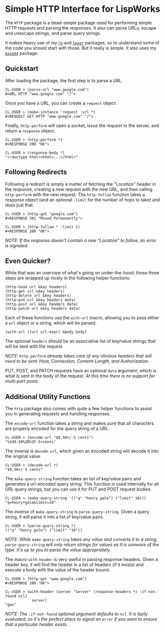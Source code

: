 # Simple HTTP Interface for LispWorks

The `HTTP` package is a dead-simple package used for performing simple HTTP requests and parsing the responses. It also can parse URLs, escape and unescape strings, and parse query strings.

It makes heavy use of my [`re`](http://github.com/massung/re) and [`lexer`](http://www.github.com/massung/lexer) packages, so to understand some of the code you should start with those. But it really is simple. It also uses my [`base64`](http://github.com/massung/base64) package.

## Quickstart

After loading the package, the first step is to parse a URL.

	CL-USER > (parse-url "www.google.com")
	#<URL HTTP "www.google.com" "/">
	
Once you have a URL, you can create a `request` object.

	CL-USER > (make-instance 'request :url *)
	#<REQUEST GET HTTP "www.google.com" "/">
	
Finally, `http-perform` will open a socket, issue the request to the server, and return a `response` object.

	CL-USER > (http-perform *)
	#<RESPONSE 200 "OK">

	CL-USER > (response-body *)
	"<!doctype html><html>...</html>"

## Following Redirects

Following a redirect is simply a matter of fetching the "Location" header in the response, creating a new request with the new URL, and then calling `http-perform` with the new request. The `http-follow` function takes a response object (and an optional `:limit` for the number of hops to take) and does just that.

	CL-USER > (http-get "google.com")
	#<RESPONSE 301 "Moved Permanently">
	
	CL-USER > (http-follow * :limit 1)
	#<RESPONSE 200 "OK">

*NOTE: If the response doesn't contain a new "Location" to follow, an error is signaled.*

## Even Quicker?

While that was an overview of what's going on under-the-hood, those three steps are wrapped up nicely in the following helper functions:

	(http-head url &key headers)
	(http-get url &key headers)
	(http-delete url &key headers)
	(http-put url &key headers data)
	(http-post url &key headers data)
	(http-patch url &key headers data)

Each of these functions use the `with-url` macro, allowing you to pass either a `url` object or a string, which will be parsed.

	(with-url ((url url-expr) &body body)

The optional `headers` should be an associative list of key/value strings that will be sent with the request. 

*NOTE: `http-perform` already takes care of any obvious headers that will need to be sent: Host, Connection, Content-Length, and Authorization.*

PUT, POST, and PATCH requests have an optional `data` argument, which is what is sent in the body of the request. *At this time there is no support for multi-part posts*.

## Additional Utility Functions

The `http` package also comes with quite a few helper functions to assist you in generating requests and handling responses.

The `encode-url` function takes a string and makes sure that all characters are properly encoded for the query string of a URL.

	CL-USER > (encode-url "$9.50+/-5 cents")
	"%249.50%2B%2F-5+cents"

The inverse is `decode-url`, which given an encoded string will decode it into the original value.

	CL-USER > (decode-url *)
	"$9.50+/-5 cents"
	
The `make-query-string` function takes an list of key/value pairs and generates a url-encoded query string. This function is used internally for all URL query strings, but you can use it for PUT and POST request bodies.

	CL-USER > (make-query-string '(("q" "henry gale") ("limit" 10)))
	"q=henry+gale&limit=10"

The inverse of `make-query-string` is `parse-query-string`. Given a query string, it will parse it into a list of key/value pairs.

	CL-USER > (parse-query-string *)
	(("q" "henry gale") ("limit" "10"))
	
*NOTE: While `make-query-string` takes any value and converts it to a string, `parse-query-string` will only return strings for values as it is unaware of the type. It's up to you to parse the value appropriately.*

The macro `with-header` is very useful in parsing response headers. Given a header key, it will find the header in a list of headers (if it exists) and execute a body with the value of the header bound.

	CL-USER > (http-get "www.google.com")
	#<RESPONSE 200 "OK">

	CL-USER > (with-header (server "Server" (response-headers *) :if-not-found nil)
	            server)
	"gws"

*NOTE: The `:if-not-found` optional argument defaults to `nil`. It is lazily evaluated, so it's the perfect place to signal an `error` if you want to ensure that a particular header exists.*